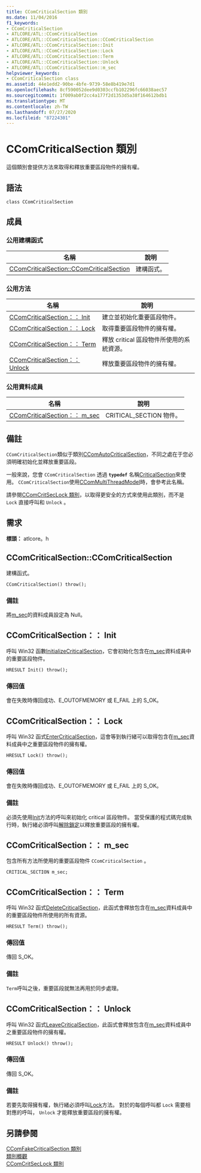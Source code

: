 ```yaml
---
title: CComCriticalSection 類別
ms.date: 11/04/2016
f1_keywords:
- CComCriticalSection
- ATLCORE/ATL::CComCriticalSection
- ATLCORE/ATL::CComCriticalSection::CComCriticalSection
- ATLCORE/ATL::CComCriticalSection::Init
- ATLCORE/ATL::CComCriticalSection::Lock
- ATLCORE/ATL::CComCriticalSection::Term
- ATLCORE/ATL::CComCriticalSection::Unlock
- ATLCORE/ATL::CComCriticalSection::m_sec
helpviewer_keywords:
- CComCriticalSection class
ms.assetid: 44e1edd2-90be-4bfe-9739-58e8b419e7d1
ms.openlocfilehash: 8cf590052dee9d0303ccfb102296fc66038aec57
ms.sourcegitcommit: 1f009ab0f2cc4a177f2d1353d5a38f164612bdb1
ms.translationtype: MT
ms.contentlocale: zh-TW
ms.lasthandoff: 07/27/2020
ms.locfileid: "87224301"
---
```

# <a name="ccomcriticalsection-class"></a>CComCriticalSection 類別

這個類別會提供方法來取得和釋放重要區段物件的擁有權。

## <a name="syntax"></a>語法

```
class CComCriticalSection
```

## <a name="members"></a>成員

### <a name="public-constructors"></a>公用建構函式

|名稱|說明|
|----------|-----------------|
|[CComCriticalSection::CComCriticalSection](#ccomcriticalsection)|建構函式。|

### <a name="public-methods"></a>公用方法

|名稱|說明|
|----------|-----------------|
|[CComCriticalSection：： Init](#init)|建立並初始化重要區段物件。|
|[CComCriticalSection：： Lock](#lock)|取得重要區段物件的擁有權。|
|[CComCriticalSection：： Term](#term)|釋放 critical 區段物件所使用的系統資源。|
|[CComCriticalSection：： Unlock](#unlock)|釋放重要區段物件的擁有權。|

### <a name="public-data-members"></a>公用資料成員

|名稱|說明|
|----------|-----------------|
|[CComCriticalSection：： m_sec](#m_sec)|CRITICAL_SECTION 物件。|

## <a name="remarks"></a>備註

`CComCriticalSection`類似于類別[CComAutoCriticalSection](../../atl/reference/ccomautocriticalsection-class.md)，不同之處在于您必須明確初始化並釋放重要區段。

一般來說，您會 `CComCriticalSection` 透過 **`typedef`** 名稱[CriticalSection](ccommultithreadmodel-class.md#criticalsection)來使用。 `CComCriticalSection`使用[CComMultiThreadModel](../../atl/reference/ccommultithreadmodel-class.md)時，會參考此名稱。

請參閱[CComCritSecLock 類別](../../atl/reference/ccomcritseclock-class.md)，以取得更安全的方式來使用此類別，而不是 `Lock` 直接呼叫和 `Unlock` 。

## <a name="requirements"></a>需求

**標頭：** atlcore。h

## <a name="ccomcriticalsectionccomcriticalsection"></a><a name="ccomcriticalsection"></a>CComCriticalSection::CComCriticalSection

建構函式。

```
CComCriticalSection() throw();
```

### <a name="remarks"></a>備註

將[m_sec](#m_sec)的資料成員設定為 Null。

## <a name="ccomcriticalsectioninit"></a><a name="init"></a>CComCriticalSection：： Init

呼叫 Win32 函數[InitializeCriticalSection](/windows/win32/api/synchapi/nf-synchapi-initializecriticalsection)，它會初始化包含在[m_sec](#m_sec)資料成員中的重要區段物件。

```
HRESULT Init() throw();
```

### <a name="return-value"></a>傳回值

會在失敗時傳回成功、E_OUTOFMEMORY 或 E_FAIL 上的 S_OK。

## <a name="ccomcriticalsectionlock"></a><a name="lock"></a>CComCriticalSection：： Lock

呼叫 Win32 函式[EnterCriticalSection](/windows/win32/api/synchapi/nf-synchapi-entercriticalsection)，這會等到執行緒可以取得包含在[m_sec](#m_sec)資料成員中之重要區段物件的擁有權。

```
HRESULT Lock() throw();
```

### <a name="return-value"></a>傳回值

會在失敗時傳回成功、E_OUTOFMEMORY 或 E_FAIL 上的 S_OK。

### <a name="remarks"></a>備註

必須先使用[Init](#init)方法的呼叫來初始化 critical 區段物件。 當受保護的程式碼完成執行時，執行緒必須呼叫[解除鎖定](#unlock)以釋放重要區段的擁有權。

## <a name="ccomcriticalsectionm_sec"></a><a name="m_sec"></a>CComCriticalSection：： m_sec

包含所有方法所使用的重要區段物件 `CComCriticalSection` 。

```
CRITICAL_SECTION m_sec;
```

## <a name="ccomcriticalsectionterm"></a><a name="term"></a>CComCriticalSection：： Term

呼叫 Win32 函式[DeleteCriticalSection](/windows/win32/api/synchapi/nf-synchapi-deletecriticalsection)，此函式會釋放包含在[m_sec](#m_sec)資料成員中的重要區段物件所使用的所有資源。

```
HRESULT Term() throw();
```

### <a name="return-value"></a>傳回值

傳回 S_OK。

### <a name="remarks"></a>備註

`Term`呼叫之後，重要區段就無法再用於同步處理。

## <a name="ccomcriticalsectionunlock"></a><a name="unlock"></a>CComCriticalSection：： Unlock

呼叫 Win32 函式[LeaveCriticalSection](/windows/win32/api/synchapi/nf-synchapi-leavecriticalsection)，此函式會釋放包含在[m_sec](#m_sec)資料成員中之重要區段物件的擁有權。

```
HRESULT Unlock() throw();
```

### <a name="return-value"></a>傳回值

傳回 S_OK。

### <a name="remarks"></a>備註

若要先取得擁有權，執行緒必須呼叫[Lock](#lock)方法。 對於的每個呼叫都 `Lock` 需要相對應的呼叫， `Unlock` 才能釋放重要區段的擁有權。

## <a name="see-also"></a>另請參閱

[CComFakeCriticalSection 類別](../../atl/reference/ccomfakecriticalsection-class.md)<br/>
[類別概觀](../../atl/atl-class-overview.md)<br/>
[CComCritSecLock 類別](../../atl/reference/ccomcritseclock-class.md)
